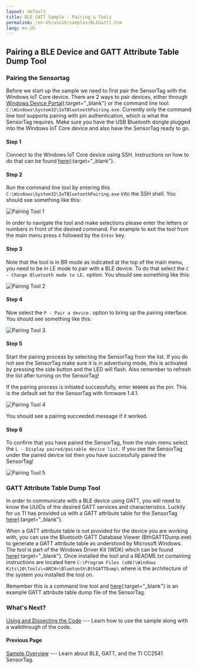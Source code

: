 ```yaml
---
layout: default
title: BLE GATT Sample - Pairing & Tools
permalink: /en-US/win10/samples/BLEGatt1.htm
lang: en-US
---
```


## Pairing a BLE Device and GATT Attribute Table Dump Tool

### Pairing the Sensortag
Before we start up the sample we need to first pair the SensorTag with the Windows IoT Core device. There are 2 ways to pair devices, either through [Windows Device Portal]({{site.baseurl}}/{{page.lang}}/win10/tools/DevicePortal.htm){:target="_blank"} or the command line tool: `C:\Windows\System32\IoTBluetoothPairing.exe`. Currently only the command line tool supports pairing with pin authentication, which is what the SensorTag requires. Make sure you have the USB Bluetooth dongle plugged into the Windows IoT Core device and also have the SensorTag ready to go.

#### Step 1
Connect to the Windows IoT Core device using SSH. Instructions on how to do that can be found [here]({{site.baseurl}}/{{page.lang}}/win10/samples/SSH.htm){:target="_blank"}. 

#### Step 2
Run the command line tool by entering this `C:\Windows\System32\IoTBluetoothPairing.exe` into the SSH shell. You should see something like this:

![Pairing Tool 1]({{site.baseurl}}/images/BLEGatt/pairing1.png)

In order to navigate the tool and make selections please enter the letters or numbers in front of the desired command. For example to exit the tool from the main menu press `X` followed by the `Enter` key.

#### Step 3
Note that the tool is in BR mode as indicated at the top of the main menu, you need to be in LE mode to pair with a BLE device. To do that select the `C - Change Bluetooth mode to LE.` option. You should see something like this:

![Pairing Tool 2]({{site.baseurl}}/images/BLEGatt/pairing2.png)

#### Step 4
Now select the `P - Pair a device.` option to bring up the pairing interface. You should see something like this:

![Pairing Tool 3]({{site.baseurl}}/images/BLEGatt/pairing3.png)

#### Step 5
Start the pairing process by selecting the SensorTag from the list. If you do not see the SensorTag make sure it is in advertising mode, this is activated by pressing the side button and the LED will flash. Also remember to refresh the list after turning on the SensorTag!

If the pairing process is initiated successfully, enter `000000` as the pin. This is the default set for the SensorTag with firmware 1.4.1.

![Pairing Tool 4]({{site.baseurl}}/images/BLEGatt/pairing4.png)

You should see a pairing succeeded message if it worked. 

#### Step 6
To confirm that you have paired the SensorTag, from the main menu select the `L - Display paired/pairable device list.` If you see the SensorTag under the paired device list then you have successfully paired the SensorTag!

![Pairing Tool 5]({{site.baseurl}}/images/BLEGatt/pairing5.png)

### GATT Attribute Table Dump Tool
In order to communicate with a BLE device using GATT, you will need to know the UUIDs of the desired GATT services and characteristics. Luckily for us TI has provided us with a GATT attribute table for the SensorTag [here](http://processors.wiki.ti.com/images/a/a8/BLE_SensorTag_GATT_Server.pdf){:target="_blank"}. 

When a GATT attribute table is not provided for the device you are working with, you can use the Bluetooth GATT Database Viewer (BthGATTDump.exe) to generate a GATT attribute table as understood by Microsoft Windows. The tool is part of the Windows Driver Kit (WDK) which can be found [here](https://msdn.microsoft.com/en-us/library/windows/hardware/ff557573(v=vs.85).aspx){:target="_blank"}. Once installed the tool and a README.txt containing instructions are located here `C:\Program Files (x86)\Windows Kits\10\Tools\<ARCH>\Bluetooth\BthGATTDump\` where <ARCH> is the architecture of the system you installed the tool on.

Remember this is a command line tool and [here]({{site.baseurl}}/{{page.lang}}/win10/samples/BLEGattDump.htm){:target="_blank"} is an example GATT attribute table dump file of the SensorTag.

### What's Next?
[Using and Dissecting the Code]({{site.baseurl}}/{{page.lang}}/win10/samples/BLEGatt2.htm) --- Learn how to use the sample along with a walkthrough of the code.

#### Previous Page
[Sample Overview]({{site.baseurl}}/{{page.lang}}/win10/samples/BLEGatt.htm) --- Learn about BLE, GATT, and the TI CC2541 SensorTag.
